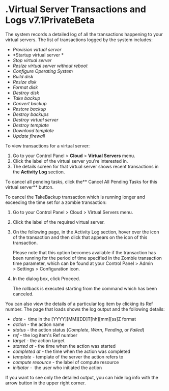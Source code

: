 # .Virtual Server Transactions and Logs v7.1PrivateBeta

The system records a detailed log of all the transactions happening to your virtual servers. The list of transactions logged by the system includes:

-   *Provision virtual server*
-   *Startup virtual server *
-   *Stop virtual server*
-   *Resize virtual server without reboot*
-   *Configure Operating System*
-   *Build disk*
-   *Resize disk*
-   *Format disk*
-   *Destroy disk*
-   *Take backup*
-   *Convert backup*
-   *Restore backup*
-   *Destroy backups*
-   *Destroy virtual server*
-   *Destroy template*
-   *Download template*
-   *Update firewall*

To view transactions for a virtual server:

1.  Go to your Control Panel &gt; **Cloud** &gt; **Virtual Servers** menu.
2.  Click the label of the virtual server you're interested in.
3.  The details screen for that virtual server shows recent transactions in the **Activity Log** section. 

To cancel all pending tasks, click the** Cancel All Pending Tasks for this virtual server** button.

To cancel the TakeBackup transaction which is running longer and exceeding the time set for a zombie transaction:

1.  Go to your Control Panel &gt; Cloud &gt; Virtual Servers menu.
2.  Click the label of the required virtual server.
3.  On the following page, in the Activity Log section, hover over the icon of the transaction and then click that appears on the icon of this transaction.

    Please note that this option becomes available if the transaction has been running for the period of time specified in the Zombie transaction time parameter, which can be found at your Control Panel &gt; Admin &gt; Settings &gt; Configuration icon.

4.  In the dialog box, click Proceed.

    The rollback is executed starting from the command which has been canceled. 

You can also view the details of a particular log item by clicking its Ref number. The page that loads shows the log output and the following details:

-   *date* -  time in the \[YYYY\]\[MM\]\[DD\]T\[hh\]\[mm\]\[ss\]Z format
-   *action* - the action name
-   *status* - the action status (*Complete*, *Warn*, *Pending*, or *Failed*)
-   *ref* - the log item's Ref number
-   *target* - the action target
-   *started at* - the time when the action was started
-   *completed at* - the time when the action was completed
-   *template* - template of the server the action refers to
-   *compute resource* - the label of compute resource
-   *initiator* -  the user who initiated the action

If you want to see only the detailed output, you can hide log info with the arrow button in the upper right corner.


